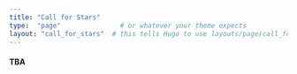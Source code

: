 ```yaml
---
title: "Call for Stars"
type:  "page"               # or whatever your theme expects
layout: "call_for_stars"  # this tells Hugo to use layouts/page/call_for_full_papers.html
---
```


#### TBA

